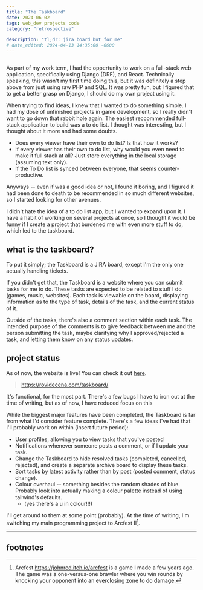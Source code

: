 ```yaml
---
title: "The Taskboard"
date: 2024-06-02
tags: web_dev projects code
category: "retrospective"

description: "tl;dr: jira board but for me"
# date_edited: 2024-04-13 14:35:00 -0600
---
```


<!-- table of contents hack -->
<h2 style="color:transparent; font-size:1px; line-height:0;">(top of post)</h2>

As part of my work term, I had the oppertunity to work on a full-stack web application, specifically using Django (DRF), and React. Technically speaking, this wasn't my first time doing this, but it was definitely a step above from just using raw PHP and SQL. It was pretty fun, but I figured that to get a better grasp on Django, I should do my own project using it.

When trying to find ideas, I knew that I wanted to do something simple. I had my dose of unfinished projects in game development, so I really didn't want to go down that rabbit hole again. The easiest reccommended full-stack application to build was a to do list. I thought was interesting, but I thought about it more and had some doubts.

- Does every viewer have their own to do list? Is that how it works?
- If every viewer has their own to do list, why would you even need to make it full stack at all? Just store everything in the local storage (assuming text only).
- If the To Do list is synced between everyone, that seems counter-productive.

Anyways -- even if was a good idea or not, I found it boring, and I figured it had been done to death to be recommended in so much different websites, so I started looking for other avenues.

I didn't hate the idea of a to do list app, but I wanted to expand upon it. I have a habit of working on several projects at once, so I thought it would be funny if I create a project that burdened me with even more stuff to do, which led to the taskboard.

## what is the taskboard?

To put it simply; the Taskboard is a JIRA board, except I'm the only one actually handling tickets.

If you didn't get that, the Taskboard is a website where you can submit tasks for me to do. These tasks are expected to be related to stuff I do (games, music, websites). Each task is viewable on the board, displaying information as to the type of task, details of the task, and the current status of it.

Outside of the tasks, there's also a comment section within each task. The intended purpose of the comments is to give feedback between me and the person submitting the task, maybe clarifying why I approved/rejected a task, and letting them know on any status updates.

## project status

As of now, the website is live! You can check it out [here](https://rovidecena.com/taskboard/).

> https://rovidecena.com/taskboard/

It's functional, for the most part. There's a few bugs I have to iron out at the time of writing, but as of now, I have reduced focus on this

While the biggest major features have been completed, the Taskboard is far from what I'd consider feature complete. There's a few ideas I've had that I'll probably work on within (insert future period):

- User profiles, allowing you to view tasks that you've posted
- Notifications whenever someone posts a comment, or if I update your task.
- Change the Taskboard to hide resolved tasks (completed, cancelled, rejected), and create a separate archive board to display these tasks.
- Sort tasks by latest activity rather than by post (posted comment, status change).
- Colour overhaul -- something besides the random shades of blue. Probably look into actually making a colour palette instead of using tailwind's defaults.
    -  (yes there's a u in colour!!!)

I'll get around to them at some point (probably). At the time of writing, I'm switching my main programming project to Arcfest II[^arcfest].

[^arcfest]: Arcfest <https://johnrcd.itch.io/arcfest> is a game I made a few years ago. The game was a one-versus-one brawler where you win rounds by knocking your opponent into an everclosing zone to do damage.

<hr />

## footnotes








